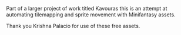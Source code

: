 Part of a larger project of work titled Kavouras this is an attempt at automating tilemapping and sprite movement with Minifantasy assets.

Thank you Krishna Palacio for use of these free assets.

